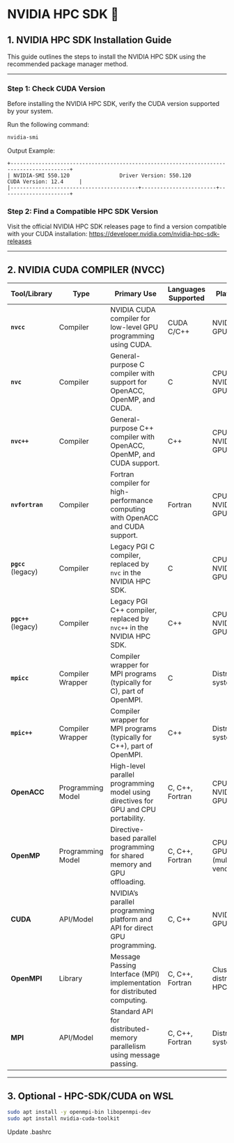 # NVIDIA HPC SDK  🚀

## 1. NVIDIA HPC SDK Installation Guide

This guide outlines the steps to install the NVIDIA HPC SDK using the recommended package manager method.

---

### **Step 1: Check CUDA Version**
Before installing the NVIDIA HPC SDK, verify the CUDA version supported by your system.

Run the following command:
```bash
nvidia-smi
```
Output Example:


```
+-----------------------------------------------------------------------------------------+
| NVIDIA-SMI 550.120                Driver Version: 550.120        CUDA Version: 12.4     |
|-----------------------------------------+------------------------+----------------------+
```

### Step 2: Find a Compatible HPC SDK Version
Visit the official NVIDIA HPC SDK releases page to find a version compatible with your CUDA installation: https://developer.nvidia.com/nvidia-hpc-sdk-releases


---

## 2. NVIDIA CUDA COMPILER (NVCC)

| **Tool/Library**    | **Type**         | **Primary Use**                                                                 | **Languages Supported**  | **Platform**                 |
|----------------------|------------------|---------------------------------------------------------------------------------|--------------------------|-----------------------------|
| **`nvcc`**          | Compiler         | NVIDIA CUDA compiler for low-level GPU programming using CUDA.                  | CUDA C/C++               | NVIDIA GPUs                |
| **`nvc`**           | Compiler         | General-purpose C compiler with support for OpenACC, OpenMP, and CUDA.          | C                        | CPUs, NVIDIA GPUs          |
| **`nvc++`**         | Compiler         | General-purpose C++ compiler with OpenACC, OpenMP, and CUDA support.            | C++                      | CPUs, NVIDIA GPUs          |
| **`nvfortran`**     | Compiler         | Fortran compiler for high-performance computing with OpenACC and CUDA support.   | Fortran                  | CPUs, NVIDIA GPUs          |
| **`pgcc`** (legacy) | Compiler         | Legacy PGI C compiler, replaced by `nvc` in the NVIDIA HPC SDK.                  | C                        | CPUs, NVIDIA GPUs          |
| **`pgc++`** (legacy)| Compiler         | Legacy PGI C++ compiler, replaced by `nvc++` in the NVIDIA HPC SDK.              | C++                      | CPUs, NVIDIA GPUs          |
| **`mpicc`**         | Compiler Wrapper | Compiler wrapper for MPI programs (typically for C), part of OpenMPI.            | C                        | Distributed systems        |
| **`mpic++`**        | Compiler Wrapper | Compiler wrapper for MPI programs (typically for C++), part of OpenMPI.          | C++                      | Distributed systems        |
| **OpenACC**         | Programming Model| High-level parallel programming model using directives for GPU and CPU portability.| C, C++, Fortran          | CPUs, NVIDIA GPUs          |
| **OpenMP**          | Programming Model| Directive-based parallel programming for shared memory and GPU offloading.       | C, C++, Fortran          | CPUs, GPUs (multi-vendor)  |
| **CUDA**            | API/Model        | NVIDIA’s parallel programming platform and API for direct GPU programming.       | C, C++                   | NVIDIA GPUs                |
| **OpenMPI**         | Library          | Message Passing Interface (MPI) implementation for distributed computing.        | C, C++, Fortran          | Clusters, distributed HPC  |
| **MPI**             | API/Model        | Standard API for distributed-memory parallelism using message passing.           | C, C++, Fortran          | Distributed systems        |

---

## 3. Optional - HPC-SDK/CUDA on WSL
```bash
sudo apt install -y openmpi-bin libopenmpi-dev
sudo apt install nvidia-cuda-toolkit
```
Update .bashrc
